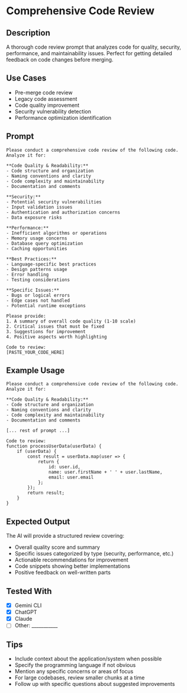 # Comprehensive Code Review

## Description

A thorough code review prompt that analyzes code for quality, security, performance, and maintainability issues. Perfect for getting detailed feedback on code changes before merging.

## Use Cases

- Pre-merge code review
- Legacy code assessment
- Code quality improvement
- Security vulnerability detection
- Performance optimization identification

## Prompt

```text
Please conduct a comprehensive code review of the following code. Analyze it for:

**Code Quality & Readability:**
- Code structure and organization
- Naming conventions and clarity
- Code complexity and maintainability
- Documentation and comments

**Security:**
- Potential security vulnerabilities
- Input validation issues
- Authentication and authorization concerns
- Data exposure risks

**Performance:**
- Inefficient algorithms or operations
- Memory usage concerns
- Database query optimization
- Caching opportunities

**Best Practices:**
- Language-specific best practices
- Design patterns usage
- Error handling
- Testing considerations

**Specific Issues:**
- Bugs or logical errors
- Edge cases not handled
- Potential runtime exceptions

Please provide:
1. A summary of overall code quality (1-10 scale)
2. Critical issues that must be fixed
3. Suggestions for improvement
4. Positive aspects worth highlighting

Code to review:
[PASTE_YOUR_CODE_HERE]
```

## Example Usage

```text
Please conduct a comprehensive code review of the following code. Analyze it for:

**Code Quality & Readability:**
- Code structure and organization
- Naming conventions and clarity
- Code complexity and maintainability
- Documentation and comments

[... rest of prompt ...]

Code to review:
function processUserData(userData) {
    if (userData) {
        const result = userData.map(user => {
            return {
                id: user.id,
                name: user.firstName + ' ' + user.lastName,
                email: user.email
            };
        });
        return result;
    }
}
```

## Expected Output

The AI will provide a structured review covering:

- Overall quality score and summary
- Specific issues categorized by type (security, performance, etc.)
- Actionable recommendations for improvement
- Code snippets showing better implementations
- Positive feedback on well-written parts

## Tested With

- [x] Gemini CLI
- [x] ChatGPT
- [x] Claude
- [ ] Other: ___________

## Tips

- Include context about the application/system when possible
- Specify the programming language if not obvious
- Mention any specific concerns or areas of focus
- For large codebases, review smaller chunks at a time
- Follow up with specific questions about suggested improvements
